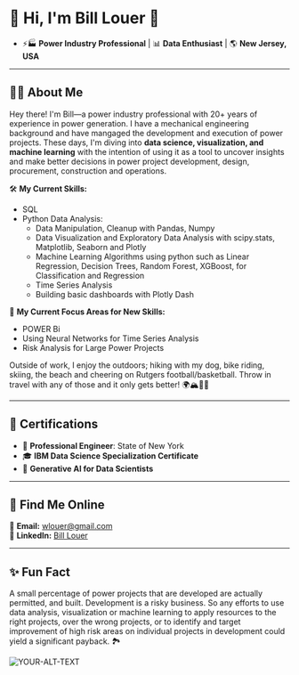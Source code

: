 # 🌟 Hi, I'm Bill Louer 🌟

- ⚡🏭 **Power Industry Professional** | 📊 **Data Enthusiast** | 🌎 **New Jersey, USA**  

---

## 👨‍💻 About Me

Hey there! I'm Bill—a power industry professional with 20+ years of experience in power generation.  I have a mechanical engineering background and have mangaged the development and execution of power projects.  These days, I'm diving into **data science, visualization, and machine learning** with the intention of using it as a tool to uncover insights and make better decisions in power project development, design, procurement, construction and operations.

🛠️ **My Current Skills:**  
- SQL
- Python Data Analysis:
   - Data Manipulation, Cleanup with Pandas, Numpy 
   - Data Visualization and Exploratory Data Analysis with scipy.stats, Matplotlib, Seaborn and Plotly
   - Machine Learning Algorithms using python such as Linear Regression, Decision Trees, Random Forest, XGBoost, for Classification and Regression
   - Time Series Analysis 
   - Building basic dashboards with Plotly Dash


🎯 **My Current Focus Areas for New Skills:**  
 
- POWER Bi 
- Using Neural Networks for Time Series Analysis
- Risk Analysis for Large Power Projects  

Outside of work, I enjoy the outdoors; hiking with my dog, bike riding, skiing, the beach and cheering on Rutgers football/basketball.  Throw in travel with any of those and it only gets better! 🌍🏔️🚴‍♂️

---

## 💪 Certifications

- 🏅 **Professional Engineer**: State of New York  
- 🎓 **IBM Data Science Specialization Certificate**  
- 🤖 **Generative AI for Data Scientists**  

---

## 🔗 Find Me Online

📧 **Email:** [wlouer@gmail.com](mailto:wlouer@gmail.com)  
💼 **LinkedIn:** [Bill Louer](https://www.linkedin.com/in/bill-louer-2bb1435/)  

---

## ✨ Fun Fact
A small percentage of power projects that are developed are actually permitted, and built.  Development is a risky business.  So any efforts to use data analysis, visualization or machine learning to apply resources to the right projects, over the wrong projects, or to identify and target improvement of high risk areas on individual projects in development could yield a significant payback. 🏞️

<picture>
 <source media="(prefers-color-scheme: dark)" srcset="https://acadiamagic.com/images/1200w/little-hunters-A5436.jpg">
 <source media="(prefers-color-scheme: light)" srcset="https://acadiamagic.com/images/1200w/little-hunters-A5436.jpg">
 <img alt="YOUR-ALT-TEXT" src="YOUR-DEFAULT-IMAGE">
</picture>

